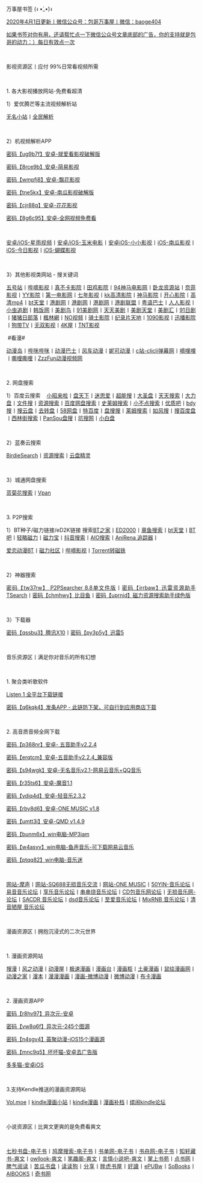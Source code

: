 <p style="text-align:justify;">
	万事屋书签 (ง •̀_•́)ง
</p>
<p style="text-align:justify;">
	<a href="http://qr06.cn/C3tw81">2020年4月1日更新丨微信公众号：包哥万事屋丨微信：baoge404</a> 
</p>
<p style="text-align:justify;">
	<a href="https://mp.weixin.qq.com/mp/profile_ext?action=home&__biz=MzI5NDE1MDgzOQ==#wechat_redirect">如果书签对你有用，还请帮忙点一下微信公众号文章底部的广告，你的支持就是包哥的动力：）每日有效点一次</a> 
</p>
<p style="text-align:justify;">
	<br />
</p>
<p style="text-align:justify;">
	影视资源区丨应付 99%日常看视频所需&nbsp;&nbsp;
</p>
<p style="text-align:justify;">
	<br />
</p>
<p style="text-align:justify;">
	1. 各大影视播放网站-免费看超清
</p>
<p style="text-align:justify;">
	1）爱优腾芒等主流视频解析站
</p>
<p style="text-align:justify;" align="justify">
	<a href="https://www.administrator5.com/">无名小站</a>丨<a href="http://www.qmaile.com/">全民解析</a> 
</p>
<p style="text-align:justify;" align="justify">
	<br />
</p>
<p style="text-align:justify;">
	2）机视频解析APP &nbsp; &nbsp;
</p>
<p style="text-align:justify;">
	<a href="https://share.weiyun.com/5gNA4ss">密码【ug9b7f】安卓-就爱看影视破解版</a> 
</p>
<p style="text-align:justify;">
	<a href="https://share.weiyun.com/5lGSFwC">密码【8rce9b】安卓-简易影视</a> 
</p>
<p style="text-align:justify;" align="justify">
	<a href="https://share.weiyun.com/5cU80DE">密码【wmpfj8】安卓-飘花影视</a> 
</p>
<p style="text-align:justify;" align="justify">
	<a href="https://share.weiyun.com/53dyzwD">密码【tne5kx】安卓-南瓜影视破解版</a> 
</p>
<p style="text-align:justify;" align="justify">
	<a href="https://share.weiyun.com/5N89Qiu">密码【cjr88q】安卓-花花影视</a> 
</p>
<p style="text-align:justify;" align="justify">
	<a href="https://share.weiyun.com/5Ckv3Aa">密码【8g6c95】安卓-全网视频免费看</a> 
</p>
<p style="text-align:justify;" align="justify">
	<br />
</p>
<p style="text-align:justify;" align="justify">
	<a href="http://www.star.vin/">安卓/iOS-星雨视频</a>丨<a href="https://ymdy.app/">安卓/iOS-玉米电影</a>丨<a href="https://xiao1.app/">安卓iOS-小小影视</a>丨<a href="https://apps.apple.com/cn/app/%E5%8D%97%E7%93%9C%E5%AE%B6%E5%85%B7/id1498953691">iOS-南瓜影视</a>丨<a href="https://apps.apple.com/cn/app/%E4%BB%8A%E6%97%A5%E5%BD%B1%E8%A7%86-%E7%9C%8B%E5%A5%BD%E5%89%A7-%E4%B8%8A%E4%BB%8A%E6%97%A5%E5%BD%B1%E8%A7%86/id1322243737">iOS-今日影视</a>丨<a href="https://apps.apple.com/cn/app/id1474749614">iOS-蝴蝶影视</a> 
</p>
<p style="text-align:justify;" align="justify">
	<br />
</p>
<p style="text-align:justify;">
	3）其他影视类网站 - 搜关键词
</p>
<p style="text-align:justify;">
	<a href="http://www.wuhaozhan.net/">五号站</a>丨<a href="https://bde4.com/">哔嘀影视</a>丨<a href="https://www.zhenbuka.com/">真不卡影院</a>丨<a href="https://www.tianjiyy123.com/">田鸡影院</a>丨<a href="http://www.9rmb.com/">94神马电影网</a>丨<a href="https://www.vodsee.com/">卧龙资源站</a>丨<a href="https://www.nfmovies.com/">奈菲影视</a>丨<a href="https://www.yyzone.net/">YY影院</a>丨<a href="https://www.001d.com/">第一电影网</a>丨<a href="http://www.dynamicpuer.com/">七年影视</a>丨<a href="http://www.kk3.tv/">kk高清影院</a>丨<a href="https://www.jlszyy.cc/">神马影院</a>丨<a href="https://kushizhu.com/">开心影院</a>丨<a href="https://www.mp4pa.com/">高清mp4</a>丨<a href="https://www.jsr9.com/">bt天堂</a>丨<a href="http://www.yueyu2.com/">港剧网</a>丨<a href="http://www.metvb1.com/index.html">港剧网</a>丨<a href="https://www.gangjuw.com/">港剧网</a>丨<a href="https://www.wotvb.com/">港剧联盟</a>丨<a href="https://www.tvb8c.com/">粤语巴士</a>丨<a href="http://www.yyetss.com/">人人影视</a>丨<a href="http://www.ixiazai.vip/">小虫追剧</a>丨<a href="https://www.hanfan.cc/">韩饭网</a>丨<a href="http://www.meijuniao.com/">美剧鸟</a>丨<a href="https://91mjw.com/">91美剧网</a>丨<a href="http://www.ttzmz.vip/">天天美剧</a>丨<a href="http://www.meijutt.cn/">美剧天堂</a>丨<a href="http://www.meijuhui520.com/">美剧汇</a>丨<a href="http://www.wwmulu.com/">91日剧</a>丨<a href="http://www.zzrbl.com/">猪猪日部落</a>丨<a href="https://8maple.ru/">楓林網</a>丨<a href="https://www.novipnoad.com/">NO视频</a>丨<a href="http://www.74bt.com/">骑士影院</a>丨<a href="http://www.jlpcn.net/">纪录片天地</a>丨<a href="http://1090ys.com/">1090影视</a>丨<a href="http://www.xunbody.com/">迅播影院</a>丨<a href="http://xiguayyv1.com/">狗带TV</a>丨<a href="https://53ys.cc/">无双影视</a>丨<a href="http://www.kkkkmao.com/">4K屋</a>丨<a href="http://www.tntdy3.vip/">TNT影视</a> &nbsp;&nbsp;
</p>
<p style="text-align:justify;">
	&nbsp;#看漫#
</p>
<p style="text-align:justify;" align="justify">
	<a href="http://www.dmd8.com/">动漫岛</a>丨<a href="http://www.bimibimi.tv/">哔咪哔咪</a>丨<a href="http://www.busdm.com/">动漫巴士</a>丨<a href="https://dmfengche.com/">风车动漫</a>丨<a href="http://www.nicotv.me/">妮可动漫</a>丨<a href="https://www.clicli.me/">c站-clicli弹幕网</a>丨<a href="https://www.dililitv.com/">嘀哩哩</a>丨<a href="http://www.silisili.cc/">嘶哩嘶哩</a>丨<a href="http://www.zzzfun.com/">ZzzFun动漫视频网</a> 
</p>
<p style="text-align:justify;">
	<br />
</p>
<p style="text-align:justify;">
	2. 网盘搜索&nbsp;
</p>
<p style="text-align:justify;">
	1）百度云搜索 &nbsp; &nbsp;<a href="https://www.xiaozhaolaila.com/">小昭来啦</a>丨<a href="https://www.pantianxia.com/">盘天下</a>丨<a href="http://hao.misiai.com/">迷思爱</a>丨<a href="https://www.chaonengso.com/">超能搜</a>丨<a href="https://www.dashengpan.com/">大圣盘</a>丨<a href="http://www.daysou.com/">天天搜索</a>丨<a href="https://dalipan.com/">大力盘</a>丨<a href="http://wjsou.com/">文件搜</a>丨<a href="http://magnet.chongbuluo.com/">资源搜索</a>丨<a href="http://m.51caichang.com/">百度网盘搜索</a>丨<a href="http://slimego.cn/">史莱姆搜索</a>丨<a href="https://www.xiaoso.net/">小不点搜索</a>丨<a href="http://uzi8.cn/">优质吧</a>丨<a href="http://www.bdyso.com/">bdy搜</a>丨<a href="https://www.soyunpan.com/">搜云盘</a>丨<a href="https://www.quzhuanpan.com/">去转盘</a>丨<a href="https://www.58wangpan.com/">58网盘</a>丨<a href="http://www.tebaidu.com/">特百度</a>丨<a href="https://www.pansoso.com/">盘搜搜</a>丨<a href="http://www.slimego.cn/">莱姆搜索</a>丨<a href="http://www.rufengso.net/">如风搜</a>丨<a href="https://www.sobaidupan.com/">搜百度盘</a>丨<a href="https://xilinjie.cc/">西林街搜索</a>丨<a href="http://www.pansou.com/">PanSou盘搜</a>丨<a href="http://www.kengso.com/">坑搜网</a>丨<a href="https://www.xiaobaipan.com/">小白盘</a> 
</p>
<p style="text-align:justify;">
	<br />
</p>
<p style="text-align:justify;" align="justify">
	2）蓝奏云搜索
</p>
<p style="text-align:justify;">
	<a href="https://www.birdiesearch.com/register.html">BirdieSearch</a>丨<a href="https://www.hfwzbk.com/lzys/">资源搜索</a>丨<a href="https://www.yunpanjingling.com/">云盘精灵</a> 
</p>
<p style="text-align:justify;">
	<br />
</p>
<p style="text-align:justify;">
	3）城通网盘搜索
</p>
<p style="text-align:justify;" align="justify">
	<a href="http://www.lanjuhua.com/">蓝菊花搜索</a>丨<a href="http://ct.vpan123.com/">Vpan</a> 
</p>
<p style="text-align:justify;" align="justify">
	<br />
</p>
<p style="text-align:justify;">
	3. P2P搜索
</p>
<p style="text-align:justify;">
	1）BT种子/磁力链接/eD2K链接 搜索<a href="http://www.2btjia.com/">BT之家</a>丨<a href="https://www.ed2000.com/">ED2000</a>丨<a href="https://www.zhangyusousuo.com/">章鱼搜索</a>丨<a href="http://www.btbttt.com/">bt天堂</a>丨<a href="https://www.btba.cc/">BT吧</a>丨<a href="http://cili.search.qinggl.com/">轻略磁力</a>丨<a href="http://cilibao.biz/">磁力宝</a>丨<a href="https://www.btdiv.com/">抖音搜索</a>丨<a href="https://www.aiosearch.com/">AIO搜索</a>丨<a href="https://www.anirena.com/">AniRena 追踪器</a>丨
</p>
<p style="text-align:justify;" align="justify">
	<a href="http://kisssub.org/">爱恋动漫BT</a>丨<a href="https://www.cilisql.com/">磁力社区</a>丨<a href="https://www.bde4.com/">哔嘀影视</a>丨<a href="https://www.torrentkitty.app/">Torrent转磁铁</a> 
</p>
<p style="text-align:justify;" align="justify">
	<br />
</p>
<p style="text-align:justify;">
	2）神器搜索
</p>
<p style="text-align:justify;">
	<a href="https://share.weiyun.com/5i2Yb7h">密码【tw37rw】 P2PSearcher 8.8单文件版</a>丨<a href="https://share.weiyun.com/59olaDh">密码【irrbaw】迅雷资源助手TSearch</a>丨<a href="https://share.weiyun.com/5DHZGKk">密码【chmhwy】比目鱼</a>丨<a href="https://share.weiyun.com/55WexLp">密码【uprnid】磁力资源搜索助手绿色版</a>
</p>
<p style="text-align:justify;">
	<br />
</p>
<p style="text-align:justify;">
	3）下载器
</p>
<p style="text-align:justify;" align="justify">
	<a href="https://share.weiyun.com/5MrRkLv">密码【qssbu3】腾讯X10</a>丨<a href="https://share.weiyun.com/5cTXC7p">密码【py3p5y】迅雷5</a> 
</p>
<p style="text-align:justify;" align="justify">
	<br />
</p>
<p style="text-align:justify;" align="justify">
	音乐资源区丨满足你对音乐的所有幻想 &nbsp;
</p>
<p style="text-align:justify;" align="justify">
	<br />
</p>
<p style="text-align:justify;" align="justify">
	1. 聚合类听歌软件
</p>
<p style="text-align:justify;">
	<a href="https://listen1.github.io/listen1/">Listen 1 全平台下载链接</a>
</p>
<p style="text-align:justify;">
	<a href="https://share.weiyun.com/50TNCe9">密码【q6kqk4】发条APP - 此链防下架，可自行到应用商店下载</a>
</p>
<p style="text-align:justify;">
	<br />
</p>
<p style="text-align:justify;">
	2. 高音质音频全网下载
</p>
<p style="text-align:justify;">
	<a href="https://share.weiyun.com/5Oc2Fcu">密码【p368nr】安卓- 五音助手v2.2.4</a>
</p>
<p style="text-align:justify;" align="justify">
	<a href="https://share.weiyun.com/5hsqkdz">密码【erqtcm】安卓-五音助手v2.2.4_兼容版</a> 
</p>
<p style="text-align:justify;" align="justify">
	<a href="https://share.weiyun.com/5q8qqVR">密码【s94wgk】安卓-无名音乐v2.1-网易云音乐+QQ音乐</a> 
</p>
<p style="text-align:justify;" align="justify">
	<a href="https://share.weiyun.com/5SJNzMj">密码【r35ts6】安卓-魔音1.1</a> 
</p>
<p style="text-align:justify;" align="justify">
	<a href="https://share.weiyun.com/5yO5XzG">密码【ydiq4d】安卓-轻音乐2.3.2</a> 
</p>
<p style="text-align:justify;" align="justify">
	<a href="https://share.weiyun.com/5JSoJGl">密码【rby8d6】安卓-ONE MUSIC v1.8</a> 
</p>
<p style="text-align:justify;" align="justify">
	<a href="https://share.weiyun.com/5kFbXmw">密码【umtt3i】安卓-QMD v1.4.9</a> 
</p>
<p style="text-align:justify;" align="justify">
	<a href="https://share.weiyun.com/5tMQngx">密码【bunm6x】win电脑-MP3jam</a> 
</p>
<p style="text-align:justify;" align="justify">
	<a href="https://share.weiyun.com/5HSUE0I">密码【w4asyv】win电脑-鱼声音乐-可下载网易云音乐</a> 
</p>
<p style="text-align:justify;" align="justify">
	<a href="https://share.weiyun.com/5ZLXOlg">密码【ptqq82】win电脑-音乐迷</a> 
</p>
<p style="text-align:justify;" align="justify">
	<br />
</p>
<p style="text-align:justify;" align="justify">
	<a href="https://moresound.tk/music/">网站-摩声</a>丨<a href="https://www.sq688.com/">网站-SQ688无损音乐交流</a>丨<a href="http://a1one7.gz01.bdysite.com/music/">网站-ONE MUSIC</a>丨<a href="https://www.50yin.com/">50YIN-音乐论坛</a>丨<a href="https://sacdr.net/forum.php">易音音乐论坛</a>丨<a href="https://www.xlebbs.com/">享乐音乐论坛</a>丨<a href="http://www.ccsdj.com/forum.php">串串烧音乐论坛</a>丨<a href="https://www.cdbao.net/">CD包音乐网论坛</a>丨<a href="https://wusunyinyue.cn/forum.php">无损音乐网-论坛</a>丨<a href="https://sacdr.net/plugin.php?id=comeing_guide">SACDR 音乐论坛</a>丨<a href="https://dsdlove.com/">dsd音乐论坛</a>丨<a href="http://www.zhiaimusic.com/">至爱音乐论坛</a>丨<a href="http://www.mixrnb.com/">MixRNB 音乐论坛</a>丨<a href="http://www.52qingyin.cn/">清音陋屋 音乐论坛</a> 
</p>
<p style="text-align:justify;" align="justify">
	<br />
</p>
<p style="text-align:justify;" align="justify">
	漫画资源区丨拥抱沉浸式的二次元世界 &nbsp;
</p>
<p style="text-align:justify;" align="justify">
	<br />
</p>
<p style="text-align:justify;" align="justify">
	1. 漫画资源网站
</p>
<p style="text-align:justify;">
	<a href="https://www.soman.com/">搜漫</a>丨<a href="https://www.fzdm.com/">风之动漫</a>丨<a href="http://www.dm5.com/">动漫屋</a>丨<a href="http://www.1kkk.com/">极速漫画</a>丨<a href="https://www.manhuatai.com/">漫画台</a>丨<a href="https://www.manhuagui.com/">漫画柜</a>丨<a href="https://www.tohomh123.com/">土豪漫画</a>丨<a href="https://www.ishuhui.com/">鼠绘漫画网</a>丨<a href="https://www.dmzj.com/">动漫之家</a>丨<a href="http://www.manben.com/mh-yaoshenji/">漫本</a>丨<a href="https://www.manmanapp.com/comic/category_1.html">漫漫漫画</a>丨<a href="http://manhua.weibo.com/s/%E9%9D%9E%E4%BA%BA%E5%93%89">漫画-微博动漫</a>丨<a href="http://manhua.weibo.com/">微博动漫</a>丨<a href="http://www.buka.cn/">布卡漫画</a> 
</p>
<p style="text-align:justify;" align="justify">
	<br />
</p>
<p style="text-align:justify;">
	2. 漫画资源APP
</p>
<p style="text-align:justify;">
	<a href="https://share.weiyun.com/5vGEdfH">密码【r8hv97】异次元-安卓</a> 
</p>
<p style="text-align:justify;">
	<a href="https://share.weiyun.com/5inxWtB">密码【vw8q6f】异次元-245个图源</a> 
</p>
<p style="text-align:justify;">
	<a href="https://share.weiyun.com/5B0NS8z">密码【n4sgv4】荟聚动漫-iOS15个漫画源</a> 
</p>
<p style="text-align:justify;">
	<a href="https://share.weiyun.com/5ifZag9">密码【mnc9q5】坏坏猫-安卓去广告版</a> 
</p>
<p style="text-align:justify;" align="justify">
	<a href="http://ddcat.noear.org/">多多猫-安卓iOS</a> 
</p>
<p style="text-align:justify;" align="justify">
	<br />
</p>
<p style="text-align:justify;">
	3.支持Kendle推送的漫画资源网站
</p>
<p style="text-align:justify;" align="justify">
	<a href="https://volmoe.com/">Vol.moe</a>丨<a href="https://kindlemh.cc/?__K=12be981992d205efc94d6c5c9f9c2956b1586334871_12098">kindle漫画小站</a>丨<a href="http://www.kindlecomic.net/">kindle漫画</a>丨<a href="https://www.manhuabudang.com/">漫画补档</a>丨<a href="http://www.binnao.com/">缤闹kindle论坛</a> 
</p>
<p style="text-align:justify;" align="justify">
	<br />
</p>
<p style="text-align:justify;">
	小说资源区丨比爽文更爽的是免费看爽文 &nbsp;
</p>
<p style="text-align:justify;" align="justify">
	<br />
</p>
<p style="text-align:justify;" align="justify">
	<a href="https://www.7sebook.com/disk">七秒书盘-电子书</a>丨<a href="https://www.jiumodiary.com/">鸠摩搜索-电子书</a>丨<a href="https://www.shudan.vip/">书单网-电子书</a>丨<a href="http://kindle.archiew.top/">书舟网-电子书</a>丨<a href="http://www.zxcs.info/">知轩藏书-爽文</a>丨<a href="https://www.owllook.net/">owllook-爽文</a>丨<a href="https://www.biquge5200.com/">笔趣阁-爽文</a>丨<a href="https://www.xs8.cn/">言情小说吧-爽文</a>丨<a href="https://www.soepub.com/">掌上书苑</a>丨<a href="http://dianbook.cc/">点书网</a>丨<a href="http://www.piqiyuedu.com/">脾气阅读</a>丨<a href="http://kgbook.com/">苦瓜书盘</a>丨<a href="http://www.dududog.com/">读读狗</a>丨<a href="http://www.share2uu.com/">分享</a>丨<a href="http://panghubook.cn/">胖虎书屋</a>丨<a href="http://www.haodoo.net/">好讀</a>丨<a href="https://epubw.com/?__cf_chl_jschl_tk__=ac62ce8f4dd7f141e664cf875a0744a62473a6d8-1585903979-0-AfW51XUMHwJ7wK_8owRNXf4SrgEe3Fqo_ERb9A4Qk87CR6Qlusi2kxkQ-Q1niyQUC-HjazqaocYrR5dm1Fb6TwmMbp8VlnD8cREjXPKBxx8I797H7k4XTdsoilEl7ZNelIEQh3VXkce3sItJAY2TwXcU5YKi7f6X7U07K2k8e1cO2yXA83c00WQC91YjdHZ4vySqDWPjccUmAoEWrwbNYM4cuLcHf9dOs3iPRuvi4EqHG5aoQ2YjcubQ0jxFkeA4WbwjlEbnqoBtyNcXG0yCqo0">ePUBw</a>丨<a href="https://sobooks.cc/">SoBooks</a>丨<a href="https://www.aibooks.club/">AIBOOKS</a>丨<a href="http://www.xqishuta.com/">奇书网</a>
</p>

